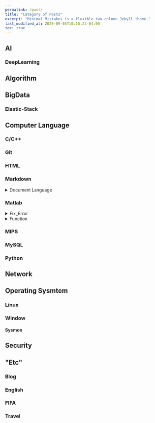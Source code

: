 ```yaml
---
permalink: /post/
title: "Category of Posts"
excerpt: "Minimal Mistakes is a flexible two-column Jekyll theme."
last_modified_at: 2020-09-05T10:15:22-04:00
toc: true
---
```

## AI
### DeepLearning
## Algorithm

## BigData
### Elastic-Stack


## Computer Language
### C/C++
### Git

### HTML
### Markdown

<details><summary>Document Language</summary>
<div markdown="1">
> 1. [Basic markdown_language](https://leesk212.github.io/MD-Basic-Markdown-language/)
</div></details>

### Matlab
<details><summary>Fix_Error</summary>
<div markdown="1">
> 1. [mat2png](https://leesk212.github.io/Matlab-Mat2Png/)
</div></details>
<details><summary>Function</summary>
<div markdown="1">
> 1. [mat2png](https://leesk212.github.io/Matlab-Mat2Png/)
</div></details>

### MIPS
### MySQL
### Python


## Network
## Operating Sysmtem
### Linux
### Window
#### Sysmon
## Security
## "Etc"
### Blog
### English
### FIFA
### Travel
